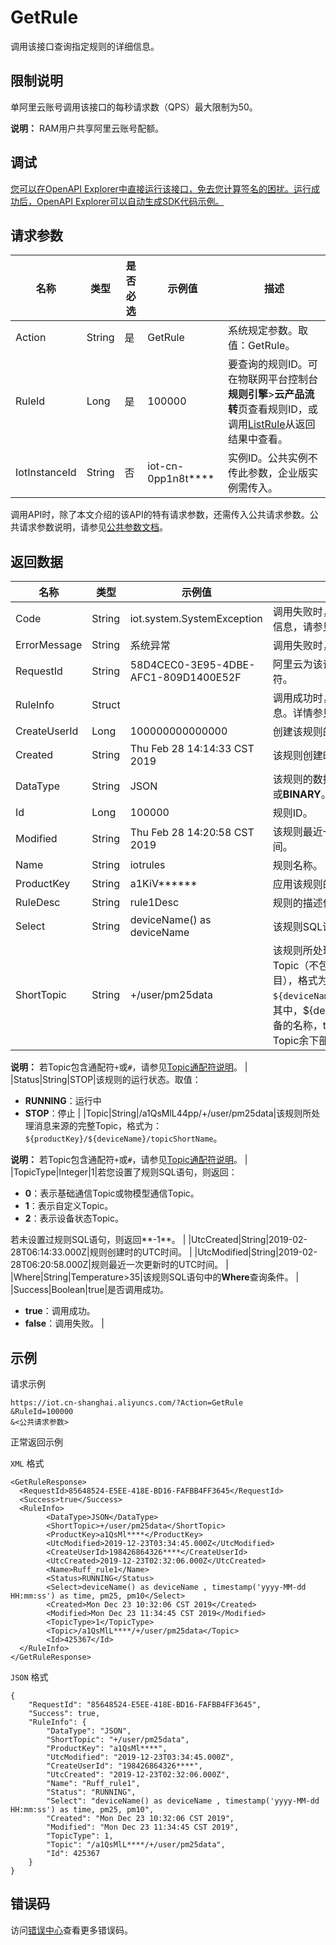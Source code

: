# GetRule

调用该接口查询指定规则的详细信息。

## 限制说明

单阿里云账号调用该接口的每秒请求数（QPS）最大限制为50。

**说明：** RAM用户共享阿里云账号配额。

## 调试

[您可以在OpenAPI Explorer中直接运行该接口，免去您计算签名的困扰。运行成功后，OpenAPI Explorer可以自动生成SDK代码示例。](https://api.aliyun.com/#product=Iot&api=GetRule&type=RPC&version=2018-01-20)

## 请求参数

|名称|类型|是否必选|示例值|描述|
|--|--|----|---|--|
|Action|String|是|GetRule|系统规定参数。取值：GetRule。 |
|RuleId|Long|是|100000|要查询的规则ID。可在物联网平台控制台**规则引擎**\>**云产品流转**页查看规则ID，或调用[ListRule](~~69486~~)从返回结果中查看。 |
|IotInstanceId|String|否|iot-cn-0pp1n8t\*\*\*\*|实例ID。公共实例不传此参数，企业版实例需传入。 |

调用API时，除了本文介绍的该API的特有请求参数，还需传入公共请求参数。公共请求参数说明，请参见[公共参数文档](~~30561~~)。

## 返回数据

|名称|类型|示例值|描述|
|--|--|---|--|
|Code|String|iot.system.SystemException|调用失败时，返回的错误码。更多信息，请参见[错误码](~~87387~~)。 |
|ErrorMessage|String|系统异常|调用失败时，返回的出错信息。 |
|RequestId|String|58D4CEC0-3E95-4DBE-AFC1-809D1400E52F|阿里云为该请求生成的唯一标识符。 |
|RuleInfo|Struct| |调用成功时，返回的规则详细信息。详情参见以下RuleInfo。 |
|CreateUserId|Long|100000000000000|创建该规则的用户ID。 |
|Created|String|Thu Feb 28 14:14:33 CST 2019|该规则创建时的CST时间。 |
|DataType|String|JSON|该规则的数据类型，取值：**JSON**或**BINARY**。 |
|Id|Long|100000|规则ID。 |
|Modified|String|Thu Feb 28 14:20:58 CST 2019|该规则最近一次被修改时的CST时间。 |
|Name|String|iotrules|规则名称。 |
|ProductKey|String|a1KiV\*\*\*\*\*\*|应用该规则的产品ProductKey。 |
|RuleDesc|String|rule1Desc|规则的描述信息。 |
|Select|String|deviceName\(\) as deviceName|该规则SQL语句中的**Select**内容。 |
|ShortTopic|String|+/user/pm25data|该规则所处理消息来源的具体Topic（不包含ProductKey类目），格式为：`${deviceName}/topicShortName`。其中，$\{deviceName\}是具体设备的名称，topicShortName是Topic余下部分。

 **说明：** 若Topic包含通配符`+`或`#`，请参见[Topic通配符说明](~~73731~~)。 |
|Status|String|STOP|该规则的运行状态。取值：

 -   **RUNNING**：运行中
-   **STOP**：停止 |
|Topic|String|/a1QsMlL44pp/+/user/pm25data|该规则所处理消息来源的完整Topic，格式为：`${productKey}/${deviceName}/topicShortName`。

 **说明：** 若Topic包含通配符`+`或`#`，请参见[Topic通配符说明](~~73731~~)。 |
|TopicType|Integer|1|若您设置了规则SQL语句，则返回：

 -   **0**：表示基础通信Topic或物模型通信Topic。
-   **1**：表示自定义Topic。
-   **2**：表示设备状态Topic。

 若未设置过规则SQL语句，则返回**-1**。 |
|UtcCreated|String|2019-02-28T06:14:33.000Z|规则创建时的UTC时间。 |
|UtcModified|String|2019-02-28T06:20:58.000Z|规则最近一次更新时的UTC时间。 |
|Where|String|Temperature\>35|该规则SQL语句中的**Where**查询条件。 |
|Success|Boolean|true|是否调用成功。

 -   **true**：调用成功。
-   **false**：调用失败。 |

## 示例

请求示例

```
https://iot.cn-shanghai.aliyuncs.com/?Action=GetRule
&RuleId=100000
&<公共请求参数>
```

正常返回示例

`XML` 格式

```
<GetRuleResponse>
  <RequestId>85648524-E5EE-418E-BD16-FAFBB4FF3645</RequestId>
  <Success>true</Success>
  <RuleInfo>
        <DataType>JSON</DataType>
        <ShortTopic>+/user/pm25data</ShortTopic>
        <ProductKey>a1QsMl****</ProductKey>
        <UtcModified>2019-12-23T03:34:45.000Z</UtcModified>
        <CreateUserId>198426864326****</CreateUserId>
        <UtcCreated>2019-12-23T02:32:06.000Z</UtcCreated>
        <Name>Ruff_rule1</Name>
        <Status>RUNNING</Status>
        <Select>deviceName() as deviceName , timestamp('yyyy-MM-dd HH:mm:ss') as time, pm25, pm10</Select>
        <Created>Mon Dec 23 10:32:06 CST 2019</Created>
        <Modified>Mon Dec 23 11:34:45 CST 2019</Modified>
        <TopicType>1</TopicType>
        <Topic>/a1QsMlL****/+/user/pm25data</Topic>
        <Id>425367</Id>
  </RuleInfo>
</GetRuleResponse>
```

`JSON` 格式

```
{
	"RequestId": "85648524-E5EE-418E-BD16-FAFBB4FF3645",
	"Success": true,
	"RuleInfo": {
		"DataType": "JSON",
		"ShortTopic": "+/user/pm25data",
		"ProductKey": "a1QsMl****",
		"UtcModified": "2019-12-23T03:34:45.000Z",
		"CreateUserId": "198426864326****",
		"UtcCreated": "2019-12-23T02:32:06.000Z",
		"Name": "Ruff_rule1",
		"Status": "RUNNING",
		"Select": "deviceName() as deviceName , timestamp('yyyy-MM-dd HH:mm:ss') as time, pm25, pm10",
		"Created": "Mon Dec 23 10:32:06 CST 2019",
		"Modified": "Mon Dec 23 11:34:45 CST 2019",
		"TopicType": 1,
		"Topic": "/a1QsMlL****/+/user/pm25data",
		"Id": 425367
	}
}
```

## 错误码

访问[错误中心](https://error-center.alibabacloud.com/status/product/Iot)查看更多错误码。

